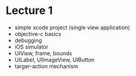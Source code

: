 # Lecture 1

- simple xcode project (single view application)
- objective-c basics
- debugging
- iOS simulator
- UIView, frame, bounds
- UILabel, UIImageView, UIButton
- targer-action mechanism

